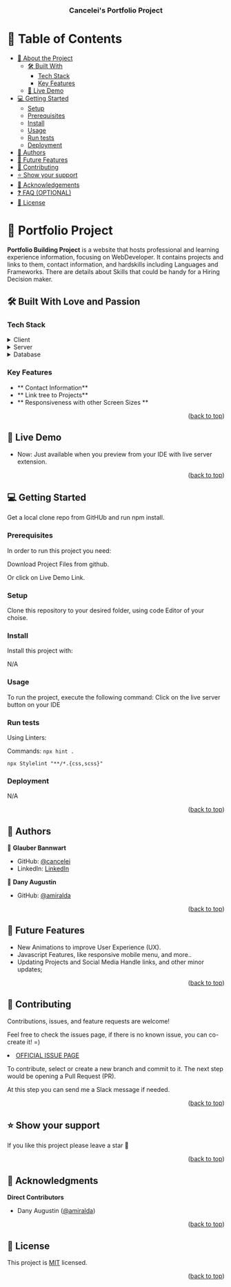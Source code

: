 <a name="readme-top"></a>

<div align="center">
  <!-- You are encouraged to replace this logo with your own! Otherwise you can also remove it. -->
  <h3><b>Cancelei's Portfolio Project</b></h3>

</div>

# 📗 Table of Contents

- [📖 About the Project](#about-project)
  - [🛠 Built With](#built-with)
    - [Tech Stack](#tech-stack)
    - [Key Features](#key-features)
  - [🚀 Live Demo](#live-demo)
- [💻 Getting Started](#getting-started)
  - [Setup](#setup)
  - [Prerequisites](#prerequisites)
  - [Install](#install)
  - [Usage](#usage)
  - [Run tests](#run-tests)
  - [Deployment](#triangular_flag_on_post-deployment)
- [👥 Authors](#authors)
- [🔭 Future Features](#future-features)
- [🤝 Contributing](#contributing)
- [⭐️ Show your support](#support)
- [🙏 Acknowledgements](#acknowledgements)
- [❓ FAQ (OPTIONAL)](#faq)
- [📝 License](#license)

# 📖 Portfolio Project <a name="about-project"></a>


**Portfolio Building Project** is a website that hosts professional and learning experience information, focusing on WebDeveloper. It contains projects and links to them, contact information, and hardskills including Languages and Frameworks. There are details about Skills that could be handy for a Hiring Decision maker.

## 🛠 Built With Love and Passion<a name="built-with"></a>

### Tech Stack <a name="tech-stack"></a>

<details>
  <summary>Client</summary>
  <ul>
    <li><a href="https://html.com/">HTML</a></li>
    <li><a href="https://css.com/">CSS</a></li>
  </ul>
</details>

<details>
  <summary>Server</summary>
  <ul>
    <li>N/A</li>
  </ul>
</details>

<details>
<summary>Database</summary>
  <ul>
    <li>N/A</li>
  </ul>
</details>

### Key Features <a name="key-features"></a>

- ** Contact Information**
- ** Link tree to Projects**
- ** Responsiveness with other Screen Sizes **

<p align="right">(<a href="#readme-top">back to top</a>)</p>

## 🚀 Live Demo <a name="live-demo"></a>

- Now: Just available when you preview from your IDE with live server extension.

<p align="right">(<a href="#readme-top">back to top</a>)</p>

## 💻 Getting Started <a name="getting-started"></a>

Get a local clone repo from GitHUb and run npm install.

### Prerequisites

In order to run this project you need:

Download Project Files from github.

Or click on Live Demo Link.

### Setup

Clone this repository to your desired folder, using code Editor of your choise.

### Install

Install this project with:

N/A

### Usage

To run the project, execute the following command: Click on the live server button on your IDE

### Run tests

Using Linters:

Commands: 
<code>npx hint . </code>

<code>npx Stylelint "**/*.{css,scss}"</code>

### Deployment

N/A

<p align="right">(<a href="#readme-top">back to top</a>)</p>

## 👥 Authors <a name="authors"></a>

👤 **Glauber Bannwart**

- GitHub: [@cancelei](https://github.com/cancelei)
- LinkedIn: [LinkedIn](https://linkedin.com/in/gbannwart)

👤 **Dany Augustin**

- GitHub: [@amiralda](https://github.com/amiralda)


<p align="right">(<a href="#readme-top">back to top</a>)</p>

<!-- FUTURE FEATURES -->

## 🔭 Future Features <a name="future-features"></a>

- New Animations to improve User Experience (UX).
- Javascript Features, like responsive mobile menu, and more..
- Updating Projects and Social Media Handle links, and other minor updates;


<p align="right">(<a href="#readme-top">back to top</a>)</p>

## 🤝 Contributing <a name="contributing"></a>

Contributions, issues, and feature requests are welcome!

Feel free to check the issues page, if there is no known issue, you can co-create it! =)

<li><a href="https://github.com/cancelei/Portfolio-Glauber/issues">OFFICIAL ISSUE PAGE</a></li>

To contribute, select or create a new branch and commit to it. The next step would be opening a Pull Request (PR). 

At this step you can send me a Slack message if needed.

<p align="right">(<a href="#readme-top">back to top</a>)</p>

## ⭐️ Show your support <a name="support"></a>

If you like this project please leave a star 🤩

<p align="right">(<a href="#readme-top">back to top</a>)</p>

## 🙏 Acknowledgments <a name="acknowledgements"></a>

**Direct Contributors**

- Dany Augustin ([@amiralda](https://github.com/amiralda))

<p align="right">(<a href="#readme-top">back to top</a>)</p>

<!-- ## ❓ FAQ (OPTIONAL) <a name="faq"></a>

> N/A

<p align="right">(<a href="#readme-top">back to top</a>)</p> -->

## 📝 License <a name="license"></a>

This project is [MIT](./MIT.md) licensed.

<p align="right">(<a href="#readme-top">back to top</a>)</p>
